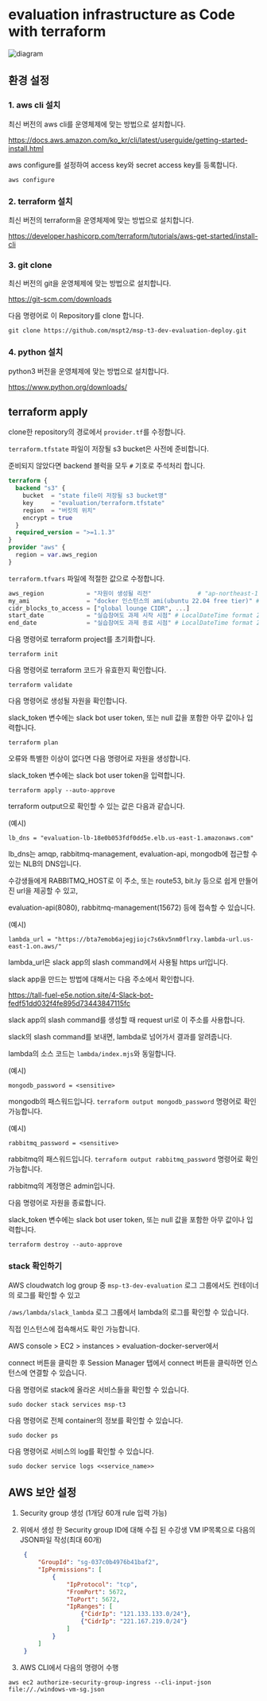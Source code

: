 # evaluation infrastructure as Code with terraform

![diagram](draw.io/evaluation.drawio.png)

## 환경 설정

### 1. aws cli 설치

최신 버전의 aws cli를 운영체제에 맞는 방법으로 설치합니다.

<https://docs.aws.amazon.com/ko_kr/cli/latest/userguide/getting-started-install.html>

aws configure를 설정하여 access key와 secret access key를 등록합니다.

```shell
aws configure
```

### 2. terraform 설치

최신 버전의 terraform을 운영체제에 맞는 방법으로 설치합니다.

<https://developer.hashicorp.com/terraform/tutorials/aws-get-started/install-cli>

### 3. git clone

최신 버전의 git을 운영체제에 맞는 방법으로 설치합니다.

<https://git-scm.com/downloads>

다음 명령어로 이 Repository를 clone 합니다.

```shell
git clone https://github.com/mspt2/msp-t3-dev-evaluation-deploy.git
```

### 4. python 설치

python3 버전을 운영체제에 맞는 방법으로 설치합니다.

<https://www.python.org/downloads/>

## terraform apply

clone한 repository의 경로에서 `provider.tf`를 수정합니다.

`terraform.tfstate` 파일이 저장될 s3 bucket은 사전에 준비합니다.

준비되지 않았다면 backend 블럭을 모두 `#` 기호로 주석처리 합니다.

```terraform
terraform {
  backend "s3" {
    bucket  = "state file이 저장될 s3 bucket명"
    key     = "evaluation/terraform.tfstate"
    region  = "버킷의 위치"
    encrypt = true
  }
  required_version = ">=1.1.3"
}
provider "aws" {
  region = var.aws_region
}

```

`terraform.tfvars` 파일에 적절한 값으로 수정합니다.

```terraform
aws_region            = "자원이 생성될 리전"             # "ap-northeast-1"
my_ami                = "docker 인스턴스의 ami(ubuntu 22.04 free tier)" # "ami-088da9557aae42f39"
cidr_blocks_to_access = ["global lounge CIDR", ...]
start_date            = "실습참여도 과제 시작 시점" # LocalDateTime format 2023-01-01T00:00:00
end_date              = "실습참여도 과제 종료 시점" # LocalDateTime format 2023-01-01T00:00:00
```

다음 명령어로 terraform project를 초기화합니다.

```shell
terraform init
```

다음 명령어로 terraform 코드가 유효한지 확인합니다.

```shell
terraform validate
```

다음 명령어로 생성될 자원을 확인합니다.

slack_token 변수에는 slack bot user token, 또는 null 값을 포함한 아무 값이나 입력합니다.

```shell
terraform plan
```

오류와 특별한 이상이 없다면 다음 명령어로 자원을 생성합니다.

slack_token 변수에는 slack bot user token을 입력합니다.

```shell
terraform apply --auto-approve
```

terraform output으로 확인할 수 있는 값은 다음과 같습니다.

(예시)

```shell
lb_dns = "evaluation-lb-18e0b053fdf0dd5e.elb.us-east-1.amazonaws.com"
```

lb_dns는 amqp, rabbitmq-management, evaluation-api, mongodb에 접근할 수 있는 NLB의 DNS입니다.

수강생들에게 RABBITMQ_HOST로 이 주소, 또는 route53, bit.ly 등으로 쉽게 만들어진 url을 제공할 수 있고,

evaluation-api(8080), rabbitmq-management(15672) 등에 접속할 수 있습니다.

(예시)

```shell
lambda_url = "https://bta7emob6ajegjiojc7s6kv5nm0flrxy.lambda-url.us-east-1.on.aws/"
```

lambda_url은 slack app의 slash command에서 사용될 https url입니다.

slack app을 만드는 방법에 대해서는 다음 주소에서 확인합니다.

<https://tall-fuel-e5e.notion.site/4-Slack-bot-fedf51dd032f4fe895d73443847115fc>

slack app의 slash command를 생성할 때 request url로 이 주소를 사용합니다.

slack의 slash command를 보내면, lambda로 넘어가서 결과를 알려줍니다.

lambda의 소스 코드는 `lambda/index.mjs`와 동일합니다.

(예시)

```shell
mongodb_password = <sensitive>
```

mongodb의 패스워드입니다. `terraform output mongodb_password` 명령어로 확인 가능합니다.

(예시)

```shell
rabbitmq_password = <sensitive>
```

rabbitmq의 패스워드입니다. `terraform output rabbitmq_password` 명령어로 확인 가능합니다.

rabbitmq의 계정명은 admin입니다.

다음 명령어로 자원을 종료합니다.

slack_token 변수에는 slack bot user token, 또는 null 값을 포함한 아무 값이나 입력합니다.

```shell
terraform destroy --auto-approve
```

### stack 확인하기

AWS cloudwatch log group 중 `msp-t3-dev-evaluation` 로그 그룹에서도 컨테이너의 로그를 확인할 수 있고

`/aws/lambda/slack_lambda` 로그 그룹에서 lambda의 로그를 확인할 수 있습니다.

직접 인스턴스에 접속해서도 확인 가능합니다.

AWS console > EC2 > instances > evaluation-docker-server에서

connect 버튼을 클릭한 후 Session Manager 탭에서 connect 버튼을 클릭하면 인스턴스에 연결할 수 있습니다.

다음 명령어로 stack에 올라온 서비스들을 확인할 수 있습니다.

```shell
sudo docker stack services msp-t3
```

다음 명령어로 전체 container의 정보를 확인할 수 있습니다.

```shell
sudo docker ps
```

다음 명령어로 서비스의 log를 확인할 수 있습니다.

```shell
sudo docker service logs <<service_name>>
```

## AWS 보안 설정

1. Security group 생성 (1개당 60개 rule 입력 가능)

2. 위에서 생성 한 Security group ID에 대해 수집 된 수강생 VM IP목록으로 다음의 JSON파일 작성(최대 60개)

   ```json
    {
        "GroupId": "sg-037c0b4976b41baf2",
        "IpPermissions": [
            {
                "IpProtocol": "tcp",
                "FromPort": 5672,
                "ToPort": 5672,
                "IpRanges": [
                    {"CidrIp": "121.133.133.0/24"},
                    {"CidrIp": "221.167.219.0/24"}
                ]
            }
        ]
    }
   ```

3. AWS CLI에서 다음의 명령어 수행

```shell
aws ec2 authorize-security-group-ingress --cli-input-json file://./windows-vm-sg.json
```
